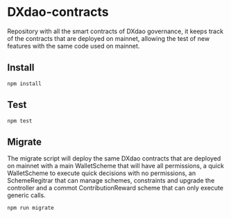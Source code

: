 # DXdao-contracts

Repository with all the smart contracts of DXdao governance, it keeps track of the contracts that are deployed on mainnet, allowing the test of new features with the same code used on mainnet.

## Install

`npm install`

## Test

`npm test`

## Migrate

The migrate script will deploy the same DXdao contracts that are deployed on mainnet with a main WalletScheme that will have all permissions, a quick WalletScheme to execute quick decisions with no permissions, an SchemeRegitrar that can manage schemes, constraints and upgrade the controller and a commot ContributionReward scheme that can only execute generic calls.

`npm run migrate`
